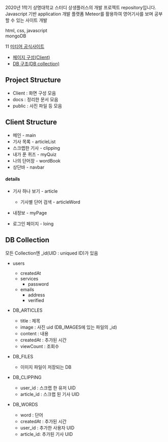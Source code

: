 2020년 1학기 상명대학교 스터디 상생플러스의 개발 프로젝트 repository입니다.   
Javascript 기반 application 개발 플랫폼 Meteor를 활용하여 영어기사를 보며 공부할 수 있는 사이트 개발


html, css, javascript   
mongoDB

11 
[미티어 공식사이트](https://www.meteor.com/)


* [페이지 구성(Client)](/docs/client_structure.md)
* [DB 구조(DB collection)](/docs/DB_collection.md)

## Project Structure
* Client : 화면 구성 모음
* docs : 정리한 문서 모음
* public : 사진 파일 등 모음

## Client Structure
* 메인 - main
* 기사 목록 - articleList
* 스크랩한 기사 - clipping
* 내가 푼 퀴즈 - myQuiz
* 나의 단어장 - wordBook
* 상단바 - navbar

#### details
* 기사 하나 보기 - article
    * 기사별 단어 검색 - articleWord

* 내정보 - myPage
* 로그인 페이지 - loing

## DB Collection
 모든 Collection엔 _id(UID : uniqued ID)가 있음
* users
    * createdAt
    * services
        * password
    * emails
        * address
        * verified 
        

* DB_ARTICLES
    * title : 제목
    * image : 사진 uid (DB_IMAGES에 있는 파일의 _id)
    * content : 내용
    * createdAt : 추가된 시간
    * viewCount : 조회수
    
        
* DB_FILES
    * 이미지 파일이 저장되는 DB
    
* DB_CLIPPING
    * user_id : 스크랩 한 유저 UID
    * article_id : 스크랩 된 기사 UID

* DB_WORDS
    * word : 단어
    * createdAt : 추가된 시간
    * user_id : 추가한 사용자 UID
    * article_id: 추가된 기사 UID
